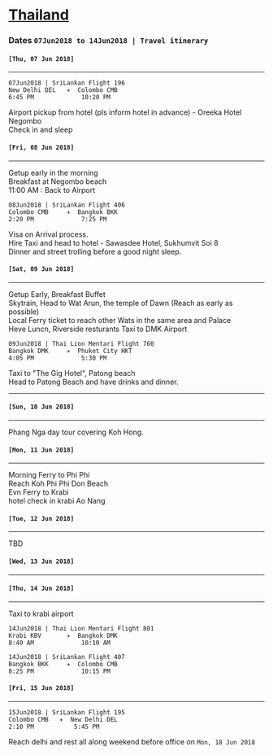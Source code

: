 # [Thailand](https://en.wikipedia.org/wiki/Thailand)

### Dates `07Jun2018 to 14Jun2018 | Travel itinerary` 

#### `[Thu, 07 Jun 2018]`
***  
```
07Jun2018 | SriLankan Flight 196
New Delhi DEL   ✈  Colombo CMB
6:45 PM             10:20 PM   
```  
Airport pickup from hotel (pls inform hotel in advance) - Oreeka Hotel Negombo  
Check in and sleep

####  `[Fri, 08 Jun 2018]`
***

Getup early in the morning  
Breakfast at Negombo beach  
11:00 AM : Back to Airport 
  
```
08Jun2018 | SriLankan Flight 406
Colombo CMB     ✈  Bangkok BKK
2:20 PM             7:25 PM
```   
Visa on Arrival process.  
Hire Taxi and head to hotel - Sawasdee Hotel, Sukhumvit Soi 8  
Dinner and street trolling before a good night sleep.  

#### `[Sat, 09 Jun 2018]`
***  
Getup Early, Breakfast Buffet  
Skytrain, Head to Wat Arun, the temple of Dawn (Reach as early as possible)  
Local Ferry ticket to reach other Wats in the same area and Palace  
Heve Luncn, Riverside resturants 
Taxi to DMK Airport  
  
``` 
09Jun2018 | Thai Lion Mentari Flight 760
Bangkok DMK     ✈  Phuket City HKT
4:05 PM             5:30 PM     
```   
Taxi to "The Gig Hotel", Patong beach  
Head to Patong Beach and have drinks and dinner.    
***
#### `[Sun, 10 Jun 2018]`
***
Phang Nga day tour covering Koh Hong.  

#### `[Mon, 11 Jun 2018]`
***  
Morning Ferry to Phi Phi   
Reach Koh Phi Phi Don Beach   
Evn Ferry to Krabi  
hotel check in krabi Ao Nang  

#### `[Tue, 12 Jun 2018]`
***
TBD 


#### `[Wed, 13 Jun 2018]`
***

#### `[Thu, 14 Jun 2018]`
***  
Taxi to krabi airport
  
``` 
14Jun2018 | Thai Lion Mentari Flight 801
Krabi KBV       ✈  Bangkok DMK
8:40 AM             10:10 AM
```
```
14Jun2018 | SriLankan Flight 407
Bangkok BKK     ✈  Colombo CMB
8:25 PM             10:15 PM 
```
  
#### `[Fri, 15 Jun 2018]`
***

```
15Jun2018 | SriLankan Flight 195
Colombo CMB   ✈  New Delhi DEL
2:10 PM           5:45 PM
```
Reach delhi and rest all along weekend before office on `Mon, 18 Jun 2018` 
